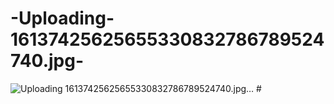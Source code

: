# -Uploading-16137425625655330832786789524740.jpg-
![Uploading 16137425625655330832786789524740.jpg…]() #
